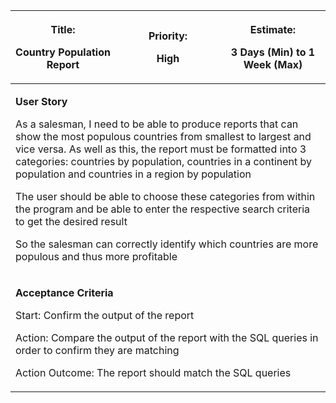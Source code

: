 <table>
<colgroup>
<col style="width: 33%" />
<col style="width: 33%" />
<col style="width: 33%" />
</colgroup>
<thead>
<tr class="header">
<th><p><strong>Title:</strong></p>
<p>Country Population Report</p></th>
<th><p><strong>Priority:</strong></p>
<p>High</p></th>
<th><p><strong>Estimate:</strong></p>
<p>3 Days (Min) to 1 Week (Max)</p></th>
</tr>
</thead>
<tbody>
<tr class="odd">
<td colspan="3"><p><strong>User Story</strong></p>
<p>As a salesman, I need to be able to produce reports that can show the
most populous countries from smallest to largest and vice versa. As well
as this, the report must be formatted into 3 categories: countries by
population, countries in a continent by population and countries in a
region by population</p>
<p>The user should be able to choose these categories from within the
program and be able to enter the respective search criteria to get the
desired result</p>
<p>So the salesman can correctly identify which countries are more
populous and thus more profitable</p></td>
</tr>
<tr class="even">
<td colspan="3"><p><strong>Acceptance Criteria</strong></p>
<p>Start: Confirm the output of the report</p>
<p>Action: Compare the output of the report with the SQL queries in
order to confirm they are matching</p>
<p>Action Outcome: The report should match the SQL queries</p></td>
</tr>
</tbody>
</table>
